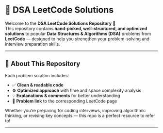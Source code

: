 # 🧮 DSA LeetCode Solutions

Welcome to the **DSA LeetCode Solutions Repository** 🎯  
This repository contains **hand-picked, well-structured, and optimized solutions** to popular **Data Structures & Algorithms (DSA)** problems from **LeetCode** — designed to help you strengthen your problem-solving and interview preparation skills.

---

## 📘 About This Repository

Each problem solution includes:
- ✅ **Clean & readable code**
- ⚙️ **Optimized approach** with time and space complexity analysis
- 💡 **Explanations & comments** for better understanding
- 🔗 **Problem link** to the corresponding LeetCode page

Whether you’re preparing for coding interviews, improving algorithmic thinking, or revising key concepts — this repo is a perfect resource to refer to!

---
